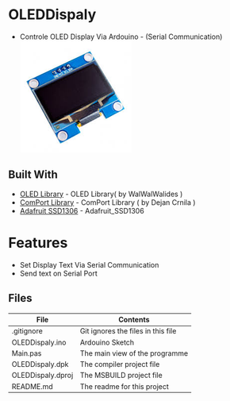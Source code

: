 # OLEDDispaly
- Controle OLED Display Via Ardouino - (Serial Communication)                     
![](OLEDDisplay.jpg) 


## Built With

* [OLED Library](https://github.com/walwalwalides/Delphi-Component/tree/master/OLED%20Library) - OLED Library( by WalWalWalides )
* [ComPort Library](https://sourceforge.net/projects/comport/files/comport/) - ComPort Library ( by Dejan Crnila )
* [Adafruit SSD1306](https://github.com/adafruit/Adafruit_SSD1306) - Adafruit_SSD1306

# Features  

- Set Display Text Via Serial Communication
- Send text on Serial Port







## Files

| File | Contents | 
| --- | --- |
| .gitignore | Git ignores the files in this file |
| OLEDDispaly.ino  |Ardouino Sketch|
| Main.pas | The main view of the programme |
| OLEDDispaly.dpk | The compiler project file |
| OLEDDispaly.dproj | The MSBUILD project file |
| README.md | The readme for this project |
